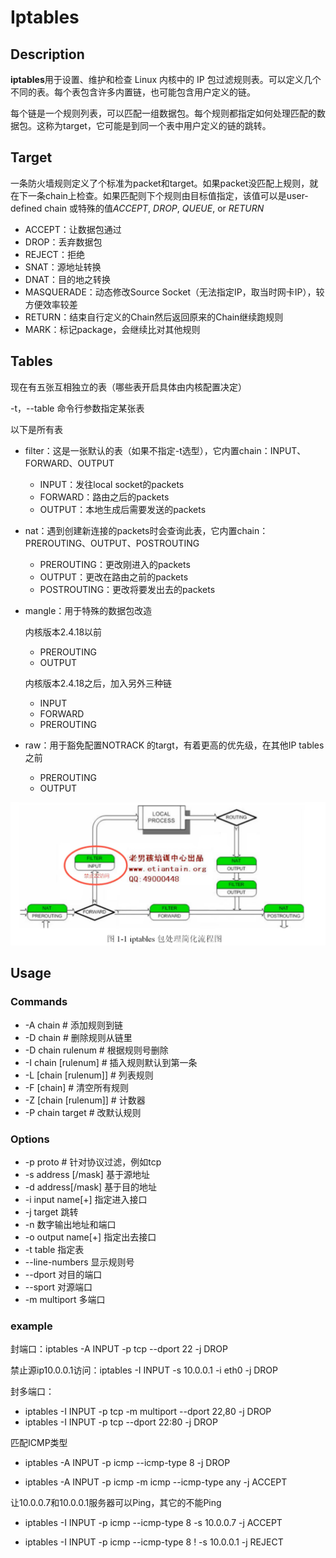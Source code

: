 # Iptables

## Description

**iptables**用于设置、维护和检查 Linux 内核中的 IP 包过滤规则表。可以定义几个不同的表。每个表包含许多内置链，也可能包含用户定义的链。

每个链是一个规则列表，可以匹配一组数据包。每个规则都指定如何处理匹配的数据包。这称为target，它可能是到同一个表中用户定义的链的跳转。

## Target

一条防火墙规则定义了个标准为packet和target。如果packet没匹配上规则，就在下一条chain上检查。如果匹配则下个规则由目标值指定，该值可以是user-defined chain 或特殊的值*ACCEPT*, *DROP*, *QUEUE*, or *RETURN*

- ACCEPT：让数据包通过
- DROP：丢弃数据包
- REJECT：拒绝
- SNAT：源地址转换
- DNAT：目的地之转换
- MASQUERADE：动态修改Source Socket（无法指定IP，取当时网卡IP），较方便效率较差
- RETURN：结束自行定义的Chain然后返回原来的Chain继续跑规则
- MARK：标记package，会继续比对其他规则

## Tables

现在有五张互相独立的表（哪些表开启具体由内核配置决定）

-t，--table	 命令行参数指定某张表

以下是所有表

- filter：这是一张默认的表（如果不指定-t选型），它内置chain：INPUT、FORWARD、OUTPUT

  - INPUT：发往local socket的packets
  - FORWARD：路由之后的packets
  - OUTPUT：本地生成后需要发送的packets

- nat：遇到创建新连接的packets时会查询此表，它内置chain：PREROUTING、OUTPUT、POSTROUTING

  - PREROUTING：更改刚进入的packets
  - OUTPUT：更改在路由之前的packets
  - POSTROUTING：更改将要发出去的packets

- mangle：用于特殊的数据包改造

  内核版本2.4.18以前

  - PREROUTING
  - OUTPUT

  内核版本2.4.18之后，加入另外三种链

  - INPUT
  - FORWARD
  - PREROUTING

- raw：用于豁免配置NOTRACK 的targt，有着更高的优先级，在其他IP tables之前

  - PREROUTING
  - OUTPUT

![image-20220514172625086](../asserts/image-20220514172625086.png)

## Usage

### Commands

- -A chain # 添加规则到链
- -D chain # 删除规则从链里
- -D chain rulenum # 根据规则号删除
- -I chain [rulenum] # 插入规则默认到第一条
- -L [chain [rulenum]] # 列表规则
- -F [chain] # 清空所有规则
- -Z  [chain [rulenum]] # 计数器
- -P chain target # 改默认规则

### Options

- -p proto # 针对协议过滤，例如tcp
-  -s address [/mask] 基于源地址
- -d address[/mask] 基于目的地址
- -i input name[+] 指定进入接口
- -j target 跳转
- -n 数字输出地址和端口
- -o output name[+] 指定出去接口
- -t table 指定表
- --line-numbers 显示规则号
- --dport 对目的端口
- --sport 对源端口
- -m multiport 多端口

### example

封端口：iptables -A INPUT -p tcp --dport 22 -j DROP

禁止源ip10.0.0.1访问：iptables -I INPUT -s 10.0.0.1 -i eth0 -j DROP

封多端口：

- iptables -I INPUT -p tcp -m multiport --dport 22,80 -j DROP
- iptables -I INPUT -p tcp --dport 22:80 -j DROP

匹配ICMP类型

- iptables -A INPUT -p icmp --icmp-type 8 -j DROP

- iptables -A INPUT -p icmp -m icmp --icmp-type any -j ACCEPT

让10.0.0.7和10.0.0.1服务器可以Ping，其它的不能Ping

- iptables -I INPUT -p icmp --icmp-type 8 -s 10.0.0.7 -j ACCEPT

- iptables -I INPUT -p icmp --icmp-type 8 ! -s 10.0.0.1 -j REJECT

  ​	



